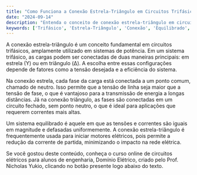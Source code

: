 ```yaml
---
title: "Como Funciona a Conexão Estrela-Triângulo em Circuitos Trifásicos?"
date: "2024-09-14"
description: "Entenda o conceito de conexão estrela-triângulo em circuitos trifásicos e sua importância em sistemas equilibrados."
keywords: ['Trifásico', 'Estrela-Triângulo', 'Conexão', 'Equilibrado', 'Potência']
---
```


A conexão estrela-triângulo é um conceito fundamental em circuitos trifásicos, amplamente utilizado em sistemas de potência. Em um sistema trifásico, as cargas podem ser conectadas de duas maneiras principais: em estrela (Y) ou em triângulo (Δ). A escolha entre essas configurações depende de fatores como a tensão desejada e a eficiência do sistema.

Na conexão estrela, cada fase da carga está conectada a um ponto comum, chamado de neutro. Isso permite que a tensão de linha seja maior que a tensão de fase, o que é vantajoso para a transmissão de energia a longas distâncias. Já na conexão triângulo, as fases são conectadas em um circuito fechado, sem ponto neutro, o que é ideal para aplicações que requerem correntes mais altas.

Um sistema equilibrado é aquele em que as tensões e correntes são iguais em magnitude e defasadas uniformemente. A conexão estrela-triângulo é frequentemente usada para iniciar motores elétricos, pois permite a redução da corrente de partida, minimizando o impacto na rede elétrica.

Se você gostou deste conteúdo, conheça o curso online de circuitos elétricos para alunos de engenharia, Domínio Elétrico, criado pelo Prof. Nicholas Yukio, clicando no botão presente logo abaixo do texto.